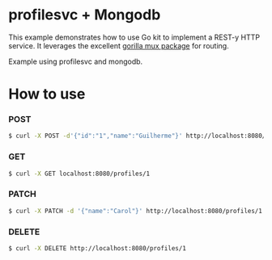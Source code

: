# profilesvc + Mongodb

This example demonstrates how to use Go kit to implement a REST-y HTTP service.
It leverages the excellent [gorilla mux package](https://github.com/gorilla/mux) for routing.

Example using profilesvc and mongodb.

# How to use

### POST

```sh
$ curl -X POST -d'{"id":"1","name":"Guilherme"}' http://localhost:8080/profiles/
```

### GET

```sh
$ curl -X GET localhost:8080/profiles/1
```

### PATCH

```sh
$ curl -X PATCH -d '{"name":"Carol"}' http://localhost:8080/profiles/1
```

### DELETE

```sh
$ curl -X DELETE http://localhost:8080/profiles/1
```